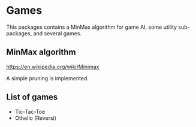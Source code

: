 # Games

This packages contains a MinMax algorithm for game AI, some utility sub-packages, and several games.

## MinMax algorithm

https://en.wikipedia.org/wiki/Minimax

A simple pruning is implemented.

## List of games

  - Tic-Tac-Toe
  - Othello (Reversi)
